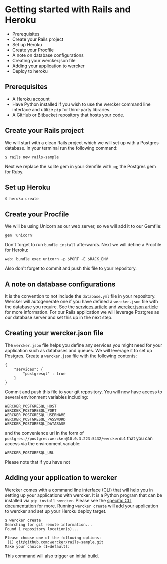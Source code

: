 # Getting started with Rails and Heroku

* Prerequisites
* Create your Rails project
* Set up Heroku
* Create your Procfile
* A note on database configurations
* Creating your wercker.json file
* Adding your application to wercker
* Deploy to heroku

## Prerequisites

* A Heroku account
* Have Python installed if you wish to use the wercker command line interface and utilize `pip` for third-party libraries.
* A GitHub or Bitbucket repository that hosts your code.

## Create your Rails project

We will start with a clean Rails project which we will set up with a Postgres database. In your terminal run the following command:

	$ rails new rails-sample

Next we replace the sqlite gem in your Gemfile with `pg`; the Postgres gem for Ruby.

## Set up Heroku

	$ heroku create
	
## Create your Procfile

We will be using Unicorn as our web server, so we will add it to our Gemfile:

	gem 'unicorn'

Don't forget to run `bundle install` afterwards. Next we will define a Procfile for Heroku:

	web: bundle exec unicorn -p $PORT -E $RACK_ENV

Also don't forget to commit and push this file to your repository.

## A note on database configurations

It is the convention to not include the `database.yml` file in your repository. Wercker will autogenerate one if you have defined a `wercker.json` file with the database you require. See the [services article](/articles/available-services "Available Services") and [wercker.json article](/articles/werckerjson "wercker.json file") for more information. For our Rails application we will leverage Postgres as our database server and set this up in the next step.

## Creating your wercker.json file

The `wercker.json` file helps you define any services you might need for your application such as databases and queues. We will leverage it to set up Postgres. Create a `wercker.json` file with the following contents:

	{
	    "services": {
        	"postgresql" : true
    	}
	}

Commit and push this file to your git repository. You will now have access to several environment variables including:

	WERCKER_POSTGRESQL_HOST
	WERCKER_POSTGRESQL_PORT
	WERCKER_POSTGRESQL_USERNAME
	WERCKER_POSTGRESQL_PASSWORD
	WERCKER_POSTGRESQL_DATABASE
	
and the convenience url in the form of `postgres://postgres:wercker@10.0.3.223:5432/werckerdb1` that you can access via the environment variable:
	
	WERCKER_POSTGRESQL_URL

Please note that if you have not 

## Adding your application to wercker

Wercker comes with a command line interface (CLI) that will help you in setting up your applications with wercker. It is a Python program that can be installed via `pip install wercker`. Please see the [specific CLI documentation](/articles/cli "The wercker command line interface") for more. Running `wercker create` will add your application to wercker and set up your Heroku deploy target.

	$ wercker create
	Searching for git remote information...
	Found 1 repository location(s)...

	Please choose one of the following options:
	 (1) git@github.com:wercker/rails-sample.git
	Make your choice (1=default):

This command will also trigger an initial build.